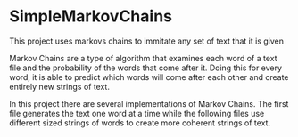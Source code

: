 # SimpleMarkovChains
This project uses markovs chains to immitate any set of text that it is given

Markov Chains are a type of algorithm that examines each word of a text file and the probability of the words that come after it. Doing this for every word, it is able to predict which words will come after each other and create entirely new strings of text. 

In this project there are several implementations of Markov Chains. The first file generates the text one word at a time while the following files use different sized strings of words to create more coherent strings of text.
